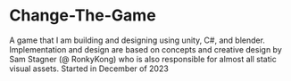 # Change-The-Game
A game that I am building and designing using unity, C#, and blender. Implementation and design are based on concepts and creative design by Sam Stagner (@ RonkyKong) who is also responsible for almost all static visual assets. Started in December of 2023 
